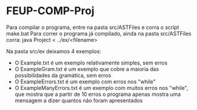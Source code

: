 # FEUP-COMP-Proj

Para compilar o programa, entre na pasta src/ASTFiles e corra o script make.bat
Para correr o programa já compilado, ainda na pasta src/ASTFiles corra: java Project < ../ex/\<filename\>

Na pasta src/ex deixamos 4 exemplos:
 - O Example.txt é um exemplo relativamente simples, sem erros
 - O ExampleGram.txt é um exemplo que cobre a maioria das possibilidades da gramática, sem erros
 - O ExampleErrors.txt é um exemplo com erros nos "while"
 - O ExampleManyErrors.txt é um exemplo com muitos erros nos "while", que mostra que a partir de 10 erros o programa apenas mostra uma mensagem a dizer quantos não foram apresentados
